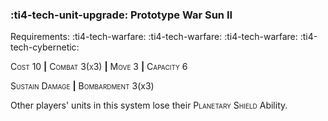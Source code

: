 ### :ti4-tech-unit-upgrade: **Prototype War Sun II**

Requirements: :ti4-tech-warfare: :ti4-tech-warfare: :ti4-tech-warfare: :ti4-tech-cybernetic:

<span style="font-variant:small-caps;">Cost 10</span> __|__ <span style="font-variant:small-caps;">Combat 3(x3)</span> __|__ <span style="font-variant:small-caps;">Move 3</span> __|__ <span style="font-variant:small-caps;">Capacity 6</span>

<span style="font-variant:small-caps;">Sustain Damage</span> __|__ <span style="font-variant:small-caps;">Bombardment</span> 3(x3)

Other players' units in this system lose their <span style="font-variant:small-caps;">Planetary Shield</span> Ability.

